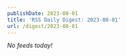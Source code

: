 ```yaml
---
publishDate: 2023-08-01
title: 'RSS Daily Digest: 2023-08-01'
url: /digest/2023-08-01
---
```


_No feeds today!_
